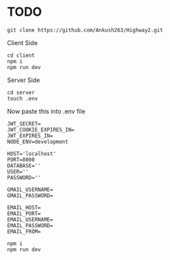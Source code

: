 # TODO

`git clone https://github.com/Ankush263/Highway2.git`

Client Side

```
cd client
npm i
npm run dev
```

Server Side

```
cd server
touch .env
```

Now paste this into .env file

```
JWT_SECRET=
JWT_COOKIE_EXPIRES_IN=
JWT_EXPIRES_IN=
NODE_ENV=development

HOST='localhost'
PORT=8000
DATABASE=''
USER=''
PASSWORD=''

GMAIL_USERNAME=
GMAIL_PASSWORD=

EMAIL_HOST=
EMAIL_PORT=
EMAIL_USERNAME=
EMAIL_PASSWORD=
EMAIL_FROM=
```

```
npm i
npm run dev
```
